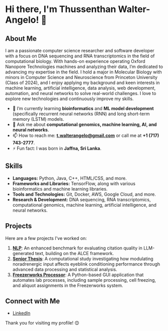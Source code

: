 # Hi there, I'm Thussenthan Walter-Angelo! 👋

## About Me

I am a passionate computer science researcher and software developer with a focus on DNA sequencing and RNA transcriptomics in the field of computational biology. With hands-on experience operating Oxford Nanopore Technologies machines and analyzing their data, I’m dedicated to advancing my expertise in the field. I hold a major in Molecular Biology with minors in Computer Science and Neuroscience from Princeton University (Class of 2024), and I enjoy applying my background and keen interests in machine learning, artificial intelligence, data analysis, web development, automation, and neural networks to solve real-world challenges. I love to explore new technologies and continuously improve my skills.

- 🌱 I’m currently learning **bioinformatics** and **ML model development** (specifically recurrent neural networks (RNN) and long short-term memory (LSTM) models.
- 💬 Ask me about **computational genomics, machine learning, AI, and neural networks**.
- 📫 How to reach me: **t.walterangelo@gmail.com** or call me at **+1 (717) 743-2777**.
- ⚡ Fun fact: I was born in **Jaffna, Sri Lanka**.

## Skills

- **Languages:** Python, Java, C++, HTML/CSS, and more.
- **Frameworks and Libraries:** TensorFlow, along with various bioinformatics and machine learning libraries.
- **Tools and Technologies:** Git, Docker, AWS, Google Cloud, and more.
- **Research & Development:** DNA sequencing, RNA transcriptomics, computational genomics, machine learning, artificial intelligence, and neural networks.

## Projects

Here are a few projects I've worked on:

1. **[NLP](https://github.com/thussenthan/NLP)**: An enhanced benchmark for evaluating citation quality in LLM-generated text, building on the ALCE framework.  
2. **[Senior Thesis](https://github.com/thussenthan/Senior-Thesis_2024)**: A computational study investigating how modulating noradrenergic input affects eyeblink conditioning performance through advanced data processing and statistical analysis.  
3. **[Freezerworks Processor](https://github.com/thussenthan/Freezerworks-Processor)**: A Python-based GUI application that automates lab processes, including sample processing, cell freezing, and aliquot assignments in the Freezerworks system.

## Connect with Me

- [LinkedIn](https://www.linkedin.com/in/thussenthan-walter-angelo/)

Thank you for visiting my profile! 😊
